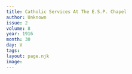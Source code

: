 ```yaml
---
title: Catholic Services At The E.S.P. Chapel
author: Unknown
issue: 2
volume: 8
year: 1916
month: 30
day: V
tags:
layout: page.njk
image:
---
```


